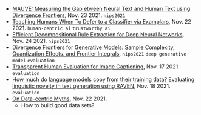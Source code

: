 
- [MAUVE: Measuring the Gap etween Neural Text and Human Text using Divergence Frontiers](https://arxiv.org/pdf/2102.01454.pdf), Nov. 23 2021. `nips2021`
- [Teaching Humans When To Defer to a Classifier via Examplars](https://arxiv.org/pdf/2111.11297.pdf), Nov. 22 2021. `human-centric ai` `trustworthy ai`
- [Efficient Decompositional Rule Extraction for Deep Neural Networks](https://arxiv.org/pdf/2111.12628.pdf), Nov. 24 2021. `nips2021`
- [Divergence Frontiers for Generative Models: Sample Complexity, Quantization Effects, and Frontier Integrals](https://papers.nips.cc/paper/2021/file/6bf733bb7f81e866306e9b5f012419cb-Paper.pdf), `nips2021` `deep generative model` `evaluation`
- [Transparent Human Evaluation for Image Captioning](https://arxiv.org/pdf/2111.08940.pdf), Nov. 17 2021. `evaluation`
- [How much do language models copy from their training data? Evaluating linguistic novelty in text generation using RAVEN](https://arxiv.org/pdf/2111.09509.pdf), Nov. 18 2021. `evaluation`
- [On Data-centric Myths](https://arxiv.org/pdf/2111.11514.pdf), Nov. 22 2021.
  - How to build good data sets?
